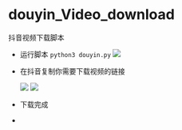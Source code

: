 # douyin_Video_download
抖音视频下载脚本


- 运行脚本 
	`python3 douyin.py`
	![](https://i.imgur.com/Mju9HsL.jpg)

- 在抖音复制你需要下载视频的链接

	![](https://i.imgur.com/vFmfspK.jpg)
	![](https://i.imgur.com/IdCpHIe.jpg)
- 下载完成
- 

